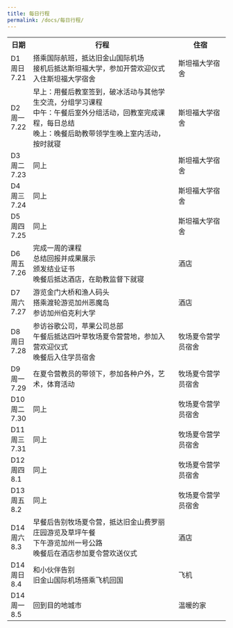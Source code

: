 ```yaml
---
title: 每日行程
permalink: /docs/每日行程/
---
```

<table id="customers">
  <tr>
    <th>日期</th>
    <th>行程</th>
    <th>住宿</th>
  </tr>
  <tr>
    <td>D1<br>周日<br>7.21</td>
    <td>搭乘国际航班，抵达旧金山国际机场<br>接机后抵达斯坦福大学，参加开营欢迎仪式<br>入住斯坦福大学宿舍</td>
    <td>斯坦福大学宿舍</td>
  </tr>
  <tr>
    <td>D2<br>周一<br>7.22</td>
    <td>早上：用餐后教室签到，破冰活动与其他学生交流，分组学习课程<br>中午：午餐后室外分组活动，回教室完成课程，每日总结<br>晚上：晚餐后助教带领学生晚上室内活动，按时就寝</td>
    <td>斯坦福大学宿舍</td>
  </tr>
  <tr>
    <td>D3<br>周二<br>7.23</td>
    <td>同上</td>
    <td>斯坦福大学宿舍</td>
  </tr>
  <tr>
    <td>D4<br>周三<br>7.24</td>
    <td>同上</td>
    <td>斯坦福大学宿舍</td>
  </tr>
  <tr>
    <td>D5<br>周四<br>7.25</td>
    <td>同上</td>
    <td>斯坦福大学宿舍</td>
  </tr>
  <tr>
    <td>D6<br>周五<br>7.26</td>
    <td>完成一周的课程<br>总结回报并成果展示<br>颁发结业证书<br>晚餐后抵达酒店，在助教监督下就寝</td>
    <td>酒店</td>
  </tr>
  <tr>
    <td>D7<br>周六<br>7.27</td>
    <td>游览金门大桥和渔人码头<br>搭乘渡轮游览加州恶魔岛<br>参访加州伯克利大学</td>
    <td>酒店</td>
  </tr>
  <tr>
    <td>D8<br>周日<br>7.28</td>
    <td>参访谷歌公司，苹果公司总部<br>午餐后抵达四叶草牧场夏令营营地，参加入营欢迎仪式<br>晚餐后入住学员宿舍</td>
    <td>牧场夏令营学员宿舍</td>
  </tr>
  <tr>
    <td>D9<br>周一<br>7.29</td>
    <td>在夏令营教员的带领下，参加各种户外，艺术，体育活动</td>
    <td>牧场夏令营学员宿舍</td>
  </tr>
  <tr>
    <td>D10<br>周二<br>7.30</td>
    <td>同上</td>
    <td>牧场夏令营学员宿舍</td>
  </tr>
  <tr>
    <td>D11<br>周三<br>7.31</td>
    <td>同上</td>
    <td>牧场夏令营学员宿舍</td>
  </tr>
  <tr>
    <td>D12<br>周四<br>8.1</td>
    <td>同上</td>
    <td>牧场夏令营学员宿舍</td>
  </tr>
  <tr>
    <td>D13<br>周五<br>8.2</td>
    <td>同上</td>
    <td>牧场夏令营学员宿舍</td>
  </tr>
  <tr>
    <td>D14<br>周六<br>8.3</td>
    <td>早餐后告别牧场夏令营，抵达旧金山费罗丽庄园游览及草坪午餐<br>下午游览加州一号公路<br>晚餐后在酒店参加夏令营欢送仪式</td>
    <td>酒店</td>
  </tr>
  <tr>
    <td>D14<br>周日<br>8.4</td>
    <td>和小伙伴告别<br>旧金山国际机场搭乘飞机回国</td>
    <td>飞机</td>
  </tr>
  <tr>
    <td>D14<br>周一<br>8.5</td>
    <td>回到目的地城市</td>
    <td>温暖的家</td>
  </tr>
</table>
